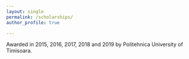 ```yaml
---
layout: single
permalink: /scholarships/
author_profile: true

---
```


Awarded in 2015, 2016, 2017, 2018 and 2019 by Politehnica University of Timisoara.









